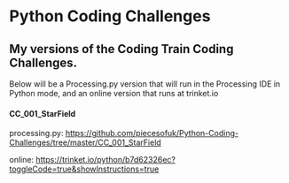 # Python Coding Challenges

## My versions of the Coding Train Coding Challenges.
Below will be a Processing.py version that will run in the Processing IDE in Python mode, and an online version that runs at trinket.io

#### CC_001_StarField
processing.py: https://github.com/piecesofuk/Python-Coding-Challenges/tree/master/CC_001_StarField

online: https://trinket.io/python/b7d62326ec?toggleCode=true&showInstructions=true
